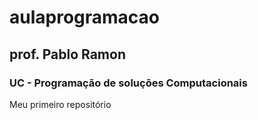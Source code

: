 # aulaprogramacao
## prof. Pablo Ramon
### UC - Programação de soluções Computacionais 
Meu primeiro repositório
